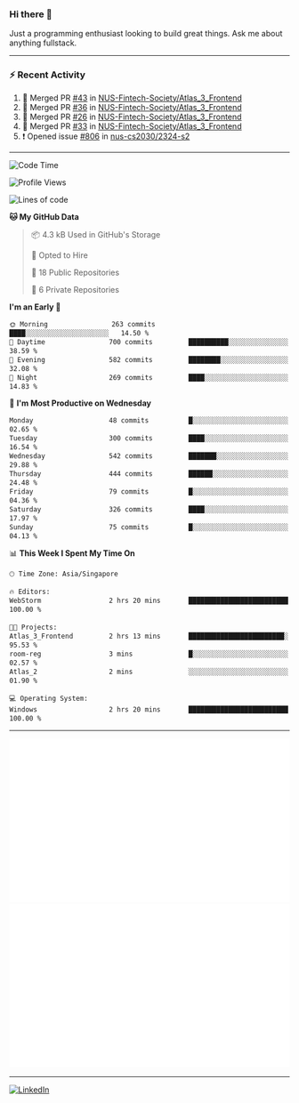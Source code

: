 ### Hi there 👋

<!--
**gnimnix/gnimnix** is a ✨ _special_ ✨ repository because its `README.md` (this file) appears on your GitHub profile.

Here are some ideas to get you started:

- 🔭 I’m currently working on ...
- 🌱 I’m currently learning ...
- 👯 I’m looking to collaborate on ...
- 🤔 I’m looking for help with ...
- 💬 Ask me about ...
- 📫 How to reach me: ...
- 😄 Pronouns: ...
- ⚡ Fun fact: ...
-->

Just a programming enthusiast looking to build great things. Ask me about anything fullstack.

---


### :zap: Recent Activity

<!--START_SECTION:activity-->
1. 🎉 Merged PR [#43](https://github.com/NUS-Fintech-Society/Atlas_3_Frontend/pull/43) in [NUS-Fintech-Society/Atlas_3_Frontend](https://github.com/NUS-Fintech-Society/Atlas_3_Frontend)
2. 🎉 Merged PR [#36](https://github.com/NUS-Fintech-Society/Atlas_3_Frontend/pull/36) in [NUS-Fintech-Society/Atlas_3_Frontend](https://github.com/NUS-Fintech-Society/Atlas_3_Frontend)
3. 🎉 Merged PR [#26](https://github.com/NUS-Fintech-Society/Atlas_3_Frontend/pull/26) in [NUS-Fintech-Society/Atlas_3_Frontend](https://github.com/NUS-Fintech-Society/Atlas_3_Frontend)
4. 🎉 Merged PR [#33](https://github.com/NUS-Fintech-Society/Atlas_3_Frontend/pull/33) in [NUS-Fintech-Society/Atlas_3_Frontend](https://github.com/NUS-Fintech-Society/Atlas_3_Frontend)
5. ❗ Opened issue [#806](https://github.com/nus-cs2030/2324-s2/issues/806) in [nus-cs2030/2324-s2](https://github.com/nus-cs2030/2324-s2)
<!--END_SECTION:activity-->

---

<!--START_SECTION:waka-->
![Code Time](http://img.shields.io/badge/Code%20Time-66%20hrs%2022%20mins-blue)

![Profile Views](http://img.shields.io/badge/Profile%20Views-5-blue)

![Lines of code](https://img.shields.io/badge/From%20Hello%20World%20I%27ve%20Written-348.5%20thousand%20lines%20of%20code-blue)

**🐱 My GitHub Data** 

> 📦 4.3 kB Used in GitHub's Storage 
 > 
> 💼 Opted to Hire
 > 
> 📜 18 Public Repositories 
 > 
> 🔑 6 Private Repositories 
 > 
**I'm an Early 🐤** 

```text
🌞 Morning                263 commits         ████░░░░░░░░░░░░░░░░░░░░░   14.50 % 
🌆 Daytime                700 commits         ██████████░░░░░░░░░░░░░░░   38.59 % 
🌃 Evening                582 commits         ████████░░░░░░░░░░░░░░░░░   32.08 % 
🌙 Night                  269 commits         ████░░░░░░░░░░░░░░░░░░░░░   14.83 % 
```
📅 **I'm Most Productive on Wednesday** 

```text
Monday                   48 commits          █░░░░░░░░░░░░░░░░░░░░░░░░   02.65 % 
Tuesday                  300 commits         ████░░░░░░░░░░░░░░░░░░░░░   16.54 % 
Wednesday                542 commits         ███████░░░░░░░░░░░░░░░░░░   29.88 % 
Thursday                 444 commits         ██████░░░░░░░░░░░░░░░░░░░   24.48 % 
Friday                   79 commits          █░░░░░░░░░░░░░░░░░░░░░░░░   04.36 % 
Saturday                 326 commits         ████░░░░░░░░░░░░░░░░░░░░░   17.97 % 
Sunday                   75 commits          █░░░░░░░░░░░░░░░░░░░░░░░░   04.13 % 
```


📊 **This Week I Spent My Time On** 

```text
🕑︎ Time Zone: Asia/Singapore

🔥 Editors: 
WebStorm                 2 hrs 20 mins       █████████████████████████   100.00 % 

🐱‍💻 Projects: 
Atlas_3_Frontend         2 hrs 13 mins       ████████████████████████░   95.53 % 
room-reg                 3 mins              █░░░░░░░░░░░░░░░░░░░░░░░░   02.57 % 
Atlas_2                  2 mins              ░░░░░░░░░░░░░░░░░░░░░░░░░   01.90 % 

💻 Operating System: 
Windows                  2 hrs 20 mins       █████████████████████████   100.00 % 
```


<!--END_SECTION:waka-->

---

<img src="https://github.com/gnimnix/github-stats-transparent/blob/output/generated/overview.svg" /><img src="https://github.com/gnimnix/github-stats-transparent/blob/output/generated/languages.svg" />


---

<a href="https://www.linkedin.com/in/xmluu/" target="_blank"><img src="https://img.shields.io/badge/LinkedIn-%230077B5.svg?&style=flat-square&logo=linkedin&logoColor=white" alt="LinkedIn"></a>

